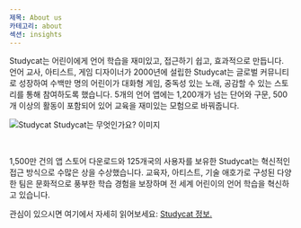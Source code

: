 ```yaml
---
제목: About us
카테고리: about
섹션: insights
---
```

Studycat는 어린이에게 언어 학습을 재미있고, 접근하기 쉽고, 효과적으로 만듭니다. 언어 교사, 아티스트, 게임 디자이너가 2000년에 설립한 Studycat는 글로벌 커뮤니티로 성장하여 수백만 명의 어린이가 대화형 게임, 중독성 있는 노래, 공감할 수 있는 스토리를 통해 참여하도록 했습니다. 5개의 언어 앱에는 1,200개가 넘는 단어와 구문, 500개 이상의 활동이 포함되어 있어 교육을 재미있는 모험으로 바꿔줍니다.

![Studycat Studycat는 무엇인가요? 이미지](https://imagedelivery.net/gjxGkoZTGUWzEAQWbazEuA/2eae4281-f704-43ef-70f5-f393e5235600/w=360,format=auto,compression=fast,dpr=2)

 

1,500만 건의 앱 스토어 다운로드와 125개국의 사용자를 보유한 Studycat는 혁신적인 접근 방식으로 수많은 상을 수상했습니다. 교육자, 아티스트, 기술 애호가로 구성된 다양한 팀은 문화적으로 풍부한 학습 경험을 보장하며 전 세계 어린이의 언어 학습을 혁신하고 있습니다.

관심이 있으시면 여기에서 자세히 읽어보세요: [Studycat 정보.](https://Studycat.com/about/)